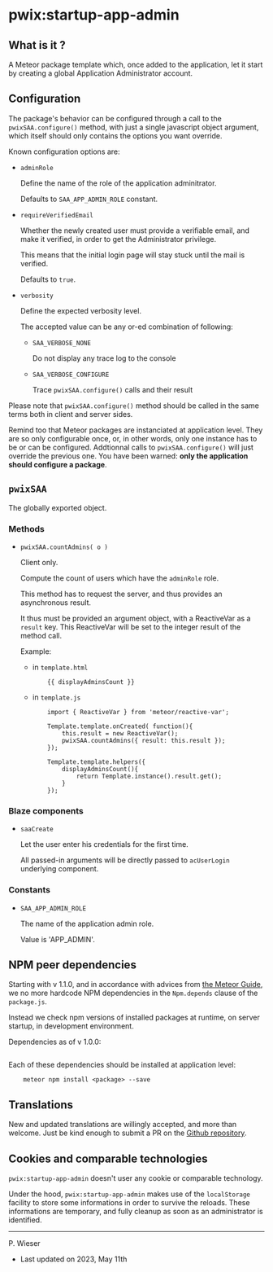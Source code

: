 # pwix:startup-app-admin

## What is it ?

A Meteor package template which, once added to the application, let it start by creating a global Application Administrator account.

## Configuration

The package's behavior can be configured through a call to the `pwixSAA.configure()` method, with just a single javascript object argument, which itself should only contains the options you want override.

Known configuration options are:

- `adminRole`

    Define the name of the role of the application adminitrator.

    Defaults to `SAA_APP_ADMIN_ROLE` constant.

- `requireVerifiedEmail`

    Whether the newly created user must provide a verifiable email, and make it verified, in order to get the Administrator privilege.

    This means that the initial login page will stay stuck until the mail is verified.

    Defaults to `true`.

- `verbosity`

    Define the expected verbosity level.

    The accepted value can be any or-ed combination of following:

    - `SAA_VERBOSE_NONE`

        Do not display any trace log to the console

    - `SAA_VERBOSE_CONFIGURE`

        Trace `pwixSAA.configure()` calls and their result

Please note that `pwixSAA.configure()` method should be called in the same terms both in client and server sides.

Remind too that Meteor packages are instanciated at application level. They are so only configurable once, or, in other words, only one instance has to be or can be configured. Addtionnal calls to `pwixSAA.configure()` will just override the previous one. You have been warned: **only the application should configure a package**.

## `pwixSAA`

The globally exported object.

### Methods

 - `pwixSAA.countAdmins( o )`

    Client only.

    Compute the count of users which have the `adminRole` role.

    This method has to request the server, and thus provides an asynchronous result.
    
    It thus must be provided an argument object, with a ReactiveVar as a `result` key. This ReactiveVar will be set to the integer result of the method call.

    Example:

    - in `template.html`

        ```
            {{ displayAdminsCount }}
        ```

    - in `template.js`

        ```
            import { ReactiveVar } from 'meteor/reactive-var';

            Template.template.onCreated( function(){
                this.result = new ReactiveVar();
                pwixSAA.countAdmins({ result: this.result });
            });

            Template.template.helpers({
                displayAdminsCount(){
                    return Template.instance().result.get();
                }
            });
        ```

### Blaze components

- `saaCreate`

    Let the user enter his credentials for the first time.

    All passed-in arguments will be directly passed to `acUserLogin` underlying component.

### Constants

- `SAA_APP_ADMIN_ROLE`

    The name of the application admin role.

    Value is 'APP_ADMIN'.

## NPM peer dependencies

Starting with v 1.1.0, and in accordance with advices from [the Meteor Guide](https://guide.meteor.com/writing-atmosphere-packages.html#npm-dependencies), we no more hardcode NPM dependencies in the `Npm.depends` clause of the `package.js`. 

Instead we check npm versions of installed packages at runtime, on server startup, in development environment.

Dependencies as of v 1.0.0:
```
```

Each of these dependencies should be installed at application level:
```
    meteor npm install <package> --save
```

## Translations

New and updated translations are willingly accepted, and more than welcome. Just be kind enough to submit a PR on the [Github repository](https://github.com/trychlos/pwix-startup-app-admin/pulls).

## Cookies and comparable technologies

`pwix:startup-app-admin` doesn't user any cookie or comparable technology.

Under the hood, `pwix:startup-app-admin` makes use of the `localStorage` facility to store some informations in order to survive the reloads. These informations are temporary, and fully cleanup as soon as an administrator is identified.

---
P. Wieser
- Last updated on 2023, May 11th
